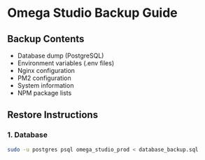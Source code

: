 # Omega Studio Backup Guide

## Backup Contents
- Database dump (PostgreSQL)
- Environment variables (.env files)
- Nginx configuration
- PM2 configuration
- System information
- NPM package lists

## Restore Instructions

### 1. Database
```bash
sudo -u postgres psql omega_studio_prod < database_backup.sql
